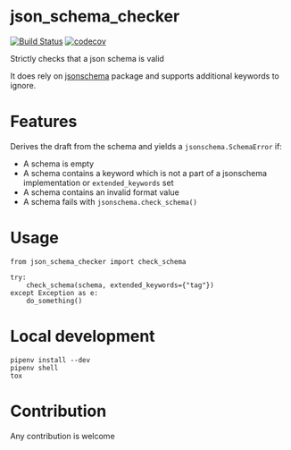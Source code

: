 # json_schema_checker
[![Build Status](https://travis-ci.org/manycoding/json-schema-checker.svg?branch=master)](https://travis-ci.org/manycoding/json-schema-checker)
[![codecov](https://codecov.io/gh/manycoding/json-schema-checker/branch/master/graph/badge.svg)](https://codecov.io/gh/manycoding/json-schema-checker)

Strictly checks that a json schema is valid

It does rely on [jsonschema](https://github.com/Julian/jsonschema) package and supports additional keywords to ignore.

# Features

Derives the draft from the schema and yields a `jsonschema.SchemaError` if:
* A schema is empty
* A schema contains a keyword which is not a part of a jsonschema implementation or `extended_keywords` set
* A schema contains an invalid format value
* A schema fails with `jsonschema.check_schema()`

# Usage

    from json_schema_checker import check_schema

    try:
        check_schema(schema, extended_keywords={"tag"})
    except Exception as e:
        do_something()

# Local development

    pipenv install --dev
    pipenv shell
    tox

# Contribution
  
  Any contribution is welcome
  
